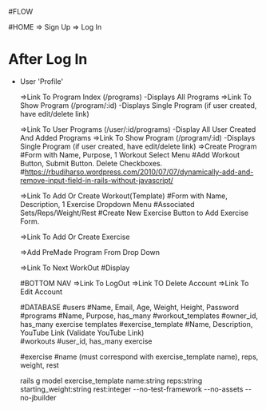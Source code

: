 #FLOW

#HOME
  => Sign Up
  => Log In

# After Log In
  - User 'Profile'

    =>Link To Program Index (/programs)
      -Displays All Programs
      =>Link To Show Program (/program/:id)
        -Displays Single Program (if user created, have edit/delete link)

    =>Link To User Programs (/user/:id/programs)
      -Display All User Created And Added Programs
      =>Link To Show Program (/program/:id)
        -Displays Single Program (if user created, have edit/delete link)
      =>Create Program
        #Form with Name, Purpose, 1 Workout Select Menu
        #Add Workout Button, Submit Button. Delete Checkboxes.
        #https://rbudiharso.wordpress.com/2010/07/07/dynamically-add-and-remove-input-field-in-rails-without-javascript/

      =>Link To Add Or Create Workout(Template)
        #Form with Name, Description, 1 Exercise Dropdown Menu
        #Associated Sets/Reps/Weight/Rest
        #Create New Exercise Button to Add Exercise Form.

      =>Link To Add Or Create Exercise


      =>Add PreMade Program From Drop Down

    =>Link To Next WorkOut
      #Display

    #BOTTOM NAV
    =>Link To LogOut
    =>Link TO Delete Account
    =>Link To Edit Account


    #DATABASE
    #users
      #Name, Email, Age, Weight, Height, Password
    #programs
      #Name, Purpose, has_many
    #workout_templates
      #owner_id, has_many exercise templates
    #exercise_template
      #Name, Description, YouTube Link (Validate YouTube Link)  
    #workouts
      #user_id, has_many exercise

    #exercise
      #name (must correspond with exercise_template name), reps, weight, rest

      rails g model exercise_template name:string reps:string starting_weight:string rest:integer --no-test-framework --no-assets --no-jbuilder
